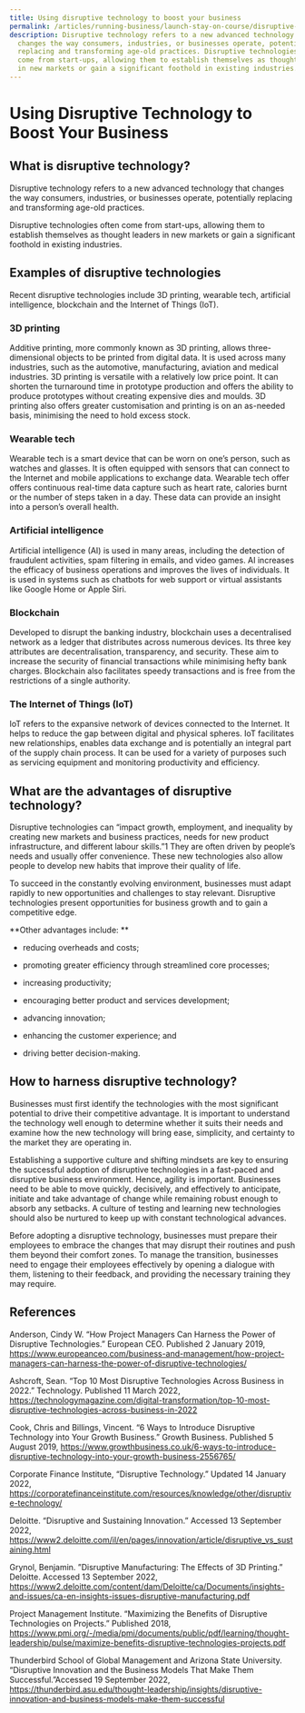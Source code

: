 ```yaml
---
title: Using disruptive technology to boost your business
permalink: /articles/running-business/launch-stay-on-course/disruptive-tech-boost-business/
description: Disruptive technology refers to a new advanced technology that
  changes the way consumers, industries, or businesses operate, potentially
  replacing and transforming age-old practices. Disruptive technologies often
  come from start-ups, allowing them to establish themselves as thought leaders
  in new markets or gain a significant foothold in existing industries.
---
```


# Using Disruptive Technology to Boost Your Business 

 

 

## What is disruptive technology? 

Disruptive technology refers to a new advanced technology that changes the way consumers, industries, or businesses operate, potentially replacing and transforming age-old practices.  

 

Disruptive technologies often come from start-ups, allowing them to establish themselves as thought leaders in new markets or gain a significant foothold in existing industries.  

 

 
## Examples of disruptive technologies 

Recent disruptive technologies include 3D printing, wearable tech, artificial intelligence, blockchain and the Internet of Things (IoT).  

 

### 3D printing 

Additive printing, more commonly known as 3D printing, allows three-dimensional objects to be printed from digital data. It is used across many industries, such as the automotive, manufacturing, aviation and medical industries. 3D printing is versatile with a relatively low price point. It can shorten the turnaround time in prototype production and offers the ability to produce prototypes without creating expensive dies and moulds. 3D printing also offers greater customisation and printing is on an as-needed basis, minimising the need to hold excess stock.  

 

### Wearable tech 

Wearable tech is a smart device that can be worn on one’s person, such as watches and glasses. It is often equipped with sensors that can connect to the Internet and mobile applications to exchange data. Wearable tech offer offers continuous real-time data capture such as heart rate, calories burnt or the number of steps taken in a day. These data can provide an insight into a person’s overall health.    

 

### Artificial intelligence 

Artificial intelligence (AI) is used in many areas, including the detection of fraudulent activities, spam filtering in emails, and video games. AI increases the efficacy of business operations and improves the lives of individuals. It is used in systems such as chatbots for web support or virtual assistants like Google Home or Apple Siri.  

 

### Blockchain 

Developed to disrupt the banking industry, blockchain uses a decentralised network as a ledger that distributes across numerous devices. Its three key attributes are decentralisation, transparency, and security. These aim to increase the security of financial transactions while minimising hefty bank charges. Blockchain also facilitates speedy transactions and is free from the restrictions of a single authority. 

 

### The Internet of Things (IoT) 

IoT refers to the expansive network of devices connected to the Internet. It helps to reduce the gap between digital and physical spheres. IoT facilitates new relationships, enables data exchange and is potentially an integral part of the supply chain process. It can be used for a variety of purposes such as servicing equipment and monitoring productivity and efficiency.  

 

 

## What are the advantages of disruptive technology? 

Disruptive technologies can “impact growth, employment, and inequality by creating new markets and business practices, needs for new product infrastructure, and different labour skills.”1 They are often driven by people’s needs and usually offer convenience. These new technologies also allow people to develop new habits that improve their quality of life.  

 

To succeed in the constantly evolving environment, businesses must adapt rapidly to new opportunities and challenges to stay relevant. Disruptive technologies present opportunities for business growth and to gain a competitive edge.  

 
**Other advantages include: **

* reducing overheads and costs; 
 
* promoting greater efficiency through streamlined core processes; 
 
* increasing productivity; 
 
* encouraging better product and services development; 
 
* advancing innovation; 
 
* enhancing the customer experience; and 
 
* driving better decision-making. 

 

 

## How to harness disruptive technology?	 

Businesses must first identify the technologies with the most significant potential to drive their competitive advantage. It is important to understand the technology well enough to determine whether it suits their needs and examine how the new technology will bring ease, simplicity, and certainty to the market they are operating in.  

 

Establishing a supportive culture and shifting mindsets are key to ensuring the successful adoption of disruptive technologies in a fast-paced and disruptive business environment. Hence, agility is important. Businesses need to be able to move quickly, decisively, and effectively to anticipate, initiate and take advantage of change while remaining robust enough to absorb any setbacks. A culture of testing and learning new technologies should also be nurtured to keep up with constant technological advances.   

 

Before adopting a disruptive technology, businesses must prepare their employees to embrace the changes that may disrupt their routines and push them beyond their comfort zones. To manage the transition, businesses need to engage their employees effectively by opening a dialogue with them, listening to their feedback, and providing the necessary training they may require.  

 

 

 

## References 

 

Anderson, Cindy W. “How Project Managers Can Harness the Power of Disruptive Technologies.” European CEO. Published 2 January 2019, <https://www.europeanceo.com/business-and-management/how-project-managers-can-harness-the-power-of-disruptive-technologies/>

 

Ashcroft, Sean. “Top 10 Most Disruptive Technologies Across Business in 2022.” Technology. Published 11 March 2022, <https://technologymagazine.com/digital-transformation/top-10-most-disruptive-technologies-across-business-in-2022>

 

Cook, Chris and Billings, Vincent. “6 Ways to Introduce Disruptive Technology into Your Growth Business.” Growth Business. Published 5 August 2019, <https://www.growthbusiness.co.uk/6-ways-to-introduce-disruptive-technology-into-your-growth-business-2556765/>

 

Corporate Finance Institute, “Disruptive Technology.” Updated 14 January 2022, <https://corporatefinanceinstitute.com/resources/knowledge/other/disruptive-technology/> 

 

Deloitte. “Disruptive and Sustaining Innovation.” Accessed 13 September 2022, <https://www2.deloitte.com/il/en/pages/innovation/article/disruptive_vs_sustaining.html>  

 

Grynol, Benjamin. ”Disruptive Manufacturing: The Effects of 3D Printing.” Deloitte. Accessed 13 September 2022, <https://www2.deloitte.com/content/dam/Deloitte/ca/Documents/insights-and-issues/ca-en-insights-issues-disruptive-manufacturing.pdf> 

 

Project Management Institute. “Maximizing the Benefits of Disruptive Technologies on Projects.” Published 2018, <https://www.pmi.org/-/media/pmi/documents/public/pdf/learning/thought-leadership/pulse/maximize-benefits-disruptive-technologies-projects.pdf>  

 

Thunderbird School of Global Management and Arizona State University. “Disruptive Innovation and the Business Models That Make Them Successful.”Accessed 19 September 2022, <https://thunderbird.asu.edu/thought-leadership/insights/disruptive-innovation-and-business-models-make-them-successful>  

 